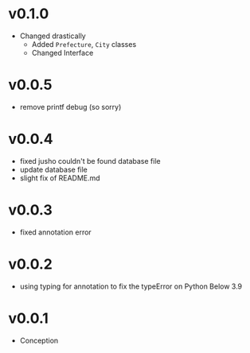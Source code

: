 # v0.1.0
- Changed drastically
  - Added `Prefecture`, `City` classes
  - Changed Interface

# v0.0.5
- remove printf debug (so sorry)

# v0.0.4
- fixed jusho couldn't be found database file
- update database file
- slight fix of README.md

# v0.0.3
- fixed annotation error

# v0.0.2
- using typing for annotation to fix the typeError on Python Below 3.9

# v0.0.1
- Conception